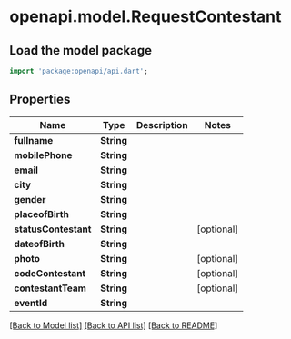 # openapi.model.RequestContestant

## Load the model package
```dart
import 'package:openapi/api.dart';
```

## Properties
Name | Type | Description | Notes
------------ | ------------- | ------------- | -------------
**fullname** | **String** |  | 
**mobilePhone** | **String** |  | 
**email** | **String** |  | 
**city** | **String** |  | 
**gender** | **String** |  | 
**placeofBirth** | **String** |  | 
**statusContestant** | **String** |  | [optional] 
**dateofBirth** | **String** |  | 
**photo** | **String** |  | [optional] 
**codeContestant** | **String** |  | [optional] 
**contestantTeam** | **String** |  | [optional] 
**eventId** | **String** |  | 

[[Back to Model list]](../README.md#documentation-for-models) [[Back to API list]](../README.md#documentation-for-api-endpoints) [[Back to README]](../README.md)


